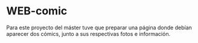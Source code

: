 # WEB-comic
Para este proyecto del máster tuve que preparar una página donde debían aparecer dos cómics, junto a sus respectivas fotos e información.
